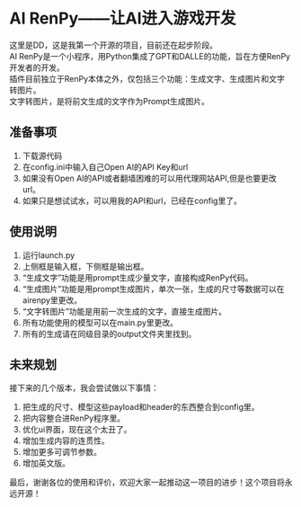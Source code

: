 AI RenPy——让AI进入游戏开发
====
这里是DD，这是我第一个开源的项目，目前还在起步阶段。  
AI RenPy是一个小程序，用Python集成了GPT和DALLE的功能，旨在方便RenPy开发者的开发。  
插件目前独立于RenPy本体之外，仅包括三个功能：生成文字、生成图片和文字转图片。  
文字转图片，是将前文生成的文字作为Prompt生成图片。  

准备事项  
----
1. 下载源代码  
2. 在config.ini中输入自己Open AI的API Key和url  
3. 如果没有Open AI的API或者翻墙困难的可以用代理网站API,但是也要更改url。
4. 如果只是想试试水，可以用我的API和url，已经在config里了。

使用说明
----
1. 运行launch.py
2. 上侧框是输入框，下侧框是输出框。
3. “生成文字”功能是用prompt生成少量文字，直接构成RenPy代码。
4. “生成图片”功能是用prompt生成图片，单次一张，生成的尺寸等数据可以在airenpy里更改。
5. “文字转图片”功能是用前一次生成的文字，直接生成图片。
6. 所有功能使用的模型可以在main.py里更改。
7. 所有的生成请在同级目录的output文件夹里找到。

未来规划
----
接下来的几个版本，我会尝试做以下事情：
1. 把生成的尺寸、模型这些payload和header的东西整合到config里。
2. 把内容整合进RenPy程序里。
3. 优化ui界面，现在这个太丑了。
4. 增加生成内容的连贯性。
5. 增加更多可调节参数。
6. 增加英文版。

最后，谢谢各位的使用和评价，欢迎大家一起推动这一项目的进步！这个项目将永远开源！
